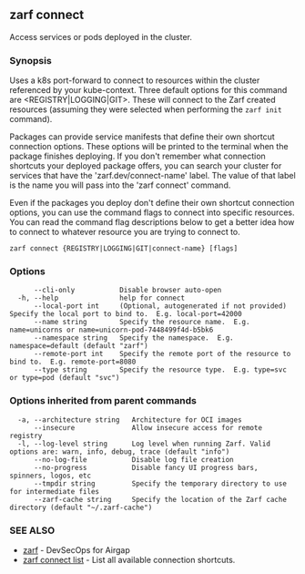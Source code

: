 ## zarf connect

Access services or pods deployed in the cluster.

### Synopsis

Uses a k8s port-forward to connect to resources within the cluster referenced by your kube-context.
Three default options for this command are <REGISTRY|LOGGING|GIT>. These will connect to the Zarf created resources (assuming they were selected when performing the `zarf init` command).

Packages can provide service manifests that define their own shortcut connection options. These options will be printed to the terminal when the package finishes deploying.
 If you don't remember what connection shortcuts your deployed package offers, you can search your cluster for services that have the 'zarf.dev/connect-name' label. The value of that label is the name you will pass into the 'zarf connect' command. 

Even if the packages you deploy don't define their own shortcut connection options, you can use the command flags to connect into specific resources. You can read the command flag descriptions below to get a better idea how to connect to whatever resource you are trying to connect to.

```
zarf connect {REGISTRY|LOGGING|GIT|connect-name} [flags]
```

### Options

```
      --cli-only           Disable browser auto-open
  -h, --help               help for connect
      --local-port int     (Optional, autogenerated if not provided) Specify the local port to bind to.  E.g. local-port=42000
      --name string        Specify the resource name.  E.g. name=unicorns or name=unicorn-pod-7448499f4d-b5bk6
      --namespace string   Specify the namespace.  E.g. namespace=default (default "zarf")
      --remote-port int    Specify the remote port of the resource to bind to.  E.g. remote-port=8080
      --type string        Specify the resource type.  E.g. type=svc or type=pod (default "svc")
```

### Options inherited from parent commands

```
  -a, --architecture string   Architecture for OCI images
      --insecure              Allow insecure access for remote registry
  -l, --log-level string      Log level when running Zarf. Valid options are: warn, info, debug, trace (default "info")
      --no-log-file           Disable log file creation
      --no-progress           Disable fancy UI progress bars, spinners, logos, etc
      --tmpdir string         Specify the temporary directory to use for intermediate files
      --zarf-cache string     Specify the location of the Zarf cache directory (default "~/.zarf-cache")
```

### SEE ALSO

* [zarf](zarf.md)	 - DevSecOps for Airgap
* [zarf connect list](zarf_connect_list.md)	 - List all available connection shortcuts.

